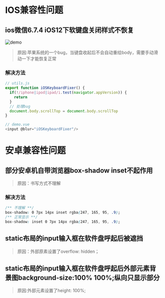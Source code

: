 # IOS兼容性问题
## ios微信6.7.4 iOS12下软键盘关闭样式不恢复
![demo](https://mmbiz.qpic.cn/mmbiz_png/eRnTZGnvPSI0CticBx3w1l0iccLOfEbvBl7nApWT5KfLE4AicPW66B5PPHgG8lCyicRNbHvSLPcxqIlKgCYN63brpA/640?wx_fmt=png "demo")
>原因:苹果系统的一个bug，当键盘收起后不会自动重绘body，需要手动滑动一下才能恢复正常
### 解决方法
```js
// utils.js
export function iOSKeyboardFixer() {
  if(!/iphone|ipod|ipad/i.test(navigator.appVersion)) {
    return
  }
  // 处理bug
  document.body.scrollTop = document.body.scrollTop
}

// demo.vue
<input @blur="iOSKeyboardFixer"/>
```
# 安卓兼容性问题
## 部分安卓机自带浏览器box-shadow inset不起作用
>原因：书写方式不理解
### 解决方法
```css
/** 不理解 **/
box-shadow: 0 7px 14px inset rgba(247, 165, 95, .9);
/** 正常显示 **/
box-shadow: inset 0 7px 14px rgba(247, 165, 95, .9);
```
## static布局的input输入框在软件盘呼起后被遮挡
>原因：外部原素设置了overflow: hidden；

## static布局的input输入框在软件盘呼起后外部元素背景图background-size:100% 100%;纵向只显示部分
>原因:外部元素设置了height: 100%;